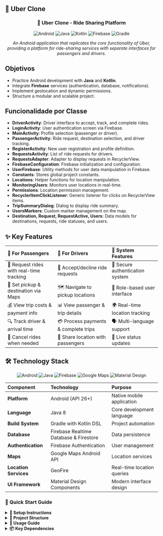 
## 📱  Uber Clone

<div align="center">

### 🚗 Uber Clone - Ride Sharing Platform

![Android](https://img.shields.io/badge/Android-3DDC84?style=for-the-badge&logo=android&logoColor=white)
![Java](https://img.shields.io/badge/Java-007396?style=for-the-badge&logo=java&logoColor=white)
![Kotlin](https://img.shields.io/badge/Kotlin-0095D5?style=for-the-badge&logo=kotlin&logoColor=white)
![Firebase](https://img.shields.io/badge/Firebase-FFA000?style=for-the-badge&logo=firebase&logoColor=white)
![Gradle](https://img.shields.io/badge/Gradle-02303A?style=for-the-badge&logo=gradle&logoColor=white)


*An Android application that replicates the core functionality of Uber, providing a platform for ride-sharing services with separate interfaces for passengers and drivers.*
  
</div>

## Objetivos

- Practice Android development with **Java** and **Kotlin**.
- Integrate **Firebase** services (authentication, database, notifications).
- Implement geolocation and dynamic permissions.
- Structure a modular and scalable project.
  

<div>
    
 ## Funcionalidade por Classe

- **DriverActivity**: Driver interface to accept, track, and complete rides.
- **LoginActivity**: User authentication screen via Firebase.
- **MainActivity**: Profile selection (passenger or driver).
- **PassengerActivity**: Ride request, destination selection, and driver tracking.
- **RegisterActivity**: New user registration and profile definition.
- **RequestsActivity**: List of ride requests for drivers.
- **RequestsAdapter**: Adapter to display requests in RecyclerView.
- **FirebaseConfiguration**: Firebase initialization and configuration.
- **UserFirebase**: Utility methods for user data manipulation in Firebase.
- **Constants**: Stores global project constants.
- **Locations**: Helper functions for location manipulation.
- **MonitoringUsers**: Monitors user locations in real-time.
- **Permissions**: Location permission management.
- **RecyclerItemClickListener**: Generic listener for clicks on RecyclerView items.
- **TripSummaryDialog**: Dialog to display ride summary.
- **UsersMarkers**: Custom marker management on the map.
- **Destination, Request, RequestActive, Users**: Data models for destinations, requests, ride statuses, and users.


</div>


## ✨ Key Features

<div align="center">

| 👥 **For Passengers**                                  | 🚗 **For Drivers**                               | 🔧 **System Features**                            |
| :----------------------------------------------------- | :------------------------------------------------- | :------------------------------------------------- |
| 🚗 Request rides with real-time tracking               | 🚙 Accept/decline ride requests                    | 🔐 Secure authentication system                    |
| 📍 Set pickup & destination via Maps                   | 🗺️ Navigate to pickup locations                     | 👤 Role-based user interface                       |
| 💰 View trip costs & payment info                       | 📊 View passenger & trip details                   | 🌍 Real-time location tracking                     |
| 🔍 Track driver & arrival time                         | 💳 Process payments & complete trips                 | 🗣️ Multi-language support                           |
| 📱 Cancel rides when needed                             | 📍 Share location with passengers                    | 🔄 Live status updates                              |

</div>

<div>
    
## 🛠️ Technology Stack

<div align="center">

![Android](https://img.shields.io/badge/Android-3DDC84?style=flat-square&logo=android&logoColor=white)
![Java](https://img.shields.io/badge/Java-ED8B00?style=flat-square&logo=java&logoColor=white)
![Firebase](https://img.shields.io/badge/Firebase-FFCA28?style=flat-square&logo=firebase&logoColor=black)
![Google Maps](https://img.shields.io/badge/Google%20Maps-4285F4?style=flat-square&logo=googlemaps&logoColor=white)
![Material Design](https://img.shields.io/badge/Material%20Design-757575?style=flat-square&logo=materialdesign&logoColor=white)

</div>
</div>



<div align="center">
    

| Component            | Technology                                   | Purpose                                  |
| :------------------- | :------------------------------------------- | :--------------------------------------- |
| **Platform**         | Android (API 26+)                           | Native mobile application                |
| **Language**         | Java 8                                       | Core development language                |
| **Build System**     | Gradle with Kotlin DSL                      | Project automation                       |
| **Database**         | Firebase Realtime Database & Firestore      | Data persistence                         |
| **Authentication**   | Firebase Authentication                     | User management                          |
| **Maps**             | Google Maps Android API                     | Location services                        |
| **Location Services** | GeoFire                                      | Real-time location queries               |
| **UI Framework**     | Material Design Components                  | Modern interface design                  |

</div>



### 🚀 Quick Start Guide

<details>
<summary><b>🔧 Setup Instructions</b></summary>

#### 1. Clone the Repository
```bash
git clone https://github.com/OL-sergio/Uber_clone.git
cd Uber_clone
```

#### 2. Firebase Configuration
1. Create a new project in [Firebase Console](https://console.firebase.google.com/)
2. Enable Authentication, Realtime Database, and Firestore
3. Download the `google-services.json` file
4. Place it in the `app/` directory

#### 3. Google Maps API Setup
1. Go to [Google Cloud Console](https://console.cloud.google.com/)
2. Enable Maps SDK for Android
3. Create an API key
4. Update the API key in `AndroidManifest.xml`:
```xml
<meta-data
    android:name="com.google.android.geo.API_KEY"
    android:value="YOUR_API_KEY_HERE" />
```

#### 4. Build and Run
1. Open the project in Android Studio
2. Sync the project with Gradle files
3. Connect an Android device or start an emulator
4. Run the application

</details>


<details>
<summary><b>📁 Project Structure</b></summary>

```
app/
├── src/
│   ├── main/
│   │   ├── java/udemy/java/uber_clone/
│   │   │   ├── activity/          # All app activities
│   │   │   │   ├── MainActivity.java
│   │   │   │   ├── LoginActivity.java
│   │   │   │   ├── RegisterActivity.java
│   │   │   │   ├── PassengerActivity.java
│   │   │   │   ├── DriverActivity.java
│   │   │   │   └── RequestsActivity.java
│   │   │   ├── config/            # Firebase configuration
│   │   │   ├── helpers/           # Utility classes
│   │   │   └── model/             # Data models
│   │   ├── res/                   # Resources (layouts, strings, etc.)
│   │   └── AndroidManifest.xml
│   └── test/                      # Unit tests
└── build.gradle.kts               # App-level build configuration
```

</details>

<details>
<summary><b>📱 Usage Guide</b></summary>

#### Getting Started
1. **Launch the app** and choose your role (Passenger or Driver)
2. **Create an account** or login with existing credentials
3. **Grant location permissions** when prompted

#### As a Passenger
1. Set your pickup location (current location by default)
2. Enter your destination
3. Request a ride by tapping "Chamar Uber"
4. Wait for a driver to accept your request
5. Track your driver's location in real-time
6. Complete the trip and view payment details

#### As a Driver
1. Wait for ride requests in the "RequestsActivity"
2. View incoming requests with passenger details
3. Accept a ride request
4. Navigate to the passenger's location
5. Pick up the passenger and navigate to destination
6. Complete the trip and process payment

</details>

<details>
<summary><b>📦 Key Dependencies</b></summary>

```kotlin
// Firebase Services
implementation 'com.google.firebase:firebase-auth'
implementation 'com.google.firebase:firebase-database'
implementation 'com.google.firebase:firebase-firestore'

// Google Services
implementation 'com.google.android.gms:play-services-maps'
implementation 'com.google.android.gms:play-services-location'

// Location Services
implementation 'com.firebase:geofire-android'

// Android UI Components
implementation 'androidx.appcompat:appcompat'
implementation 'com.google.android.material:material'
implementation 'androidx.constraintlayout:constraintlayout'
```

</details>
